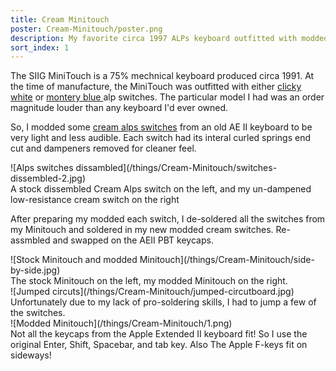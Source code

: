 ```yaml
---
title: Cream Minitouch
poster: Cream-Minitouch/poster.png
description: My favorite circa 1997 ALPs keyboard outfitted with modded keycaps, switches, and springs.
sort_index: 1
---
```

The SIIG MiniTouch is a 75% mechnical keyboard produced circa 1991. At the time of manufacture, the MiniTouch was outfitted with either [clicky white](http://deskthority.net/wiki/Alps_SKCM_White) or [montery blue ](http://deskthority.net/wiki/SMK_Alps_mount) alp switches.  The particular model I had was an order magnitude louder than any keyboard I'd ever owned.

So, I modded some [cream alps switches](http://deskthority.net/wiki/Alps_SKCM_Cream_Damped) from an old AE II keyboard to be very light and less audible. Each switch had its interal curled springs end cut and dampeners removed for cleaner feel.

<div class='captioned-image'>
![Alps switches dissambled](/things/Cream-Minitouch/switches-dissembled-2.jpg)
<div class='caption'>A stock dissembled Cream Alps switch on the left, and my un-dampened low-resistance cream switch on the right</div>
</div>

After preparing my modded each switch, I de-soldered all the switches from my Minitouch and soldered in my new modded cream switches.  Re-assmbled and swapped on the AEII PBT keycaps. 

<div class='captioned-image'>
![Stock Minitouch and modded Minitouch](/things/Cream-Minitouch/side-by-side.jpg)
<div class='caption'>The stock Minitouch on the left, my modded Minitouch on the right.</div>
</div>


<div class='captioned-image'>
![Jumped circuts](/things/Cream-Minitouch/jumped-circutboard.jpg)
<div class='caption'>Unfortunately due to my lack of pro-soldering skills, I had to jump a few of the switches.</div>

</div>


<div class='captioned-image'>
![Modded Minitouch](/things/Cream-Minitouch/1.png)
<div class='caption'>Not all the keycaps from the Apple Extended II keyboard fit! So I use the original Enter, Shift, Spacebar, and tab key. Also The Apple F-keys fit on sideways!</div>
</div>
